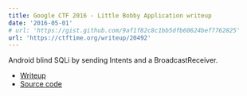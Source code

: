 ```yaml
---
title: Google CTF 2016 - Little Bobby Application writeup
date: '2016-05-01'
# url: 'https://gist.github.com/9af1f82c8c1bb5dfb60624bef7762825'
url: 'https://ctftime.org/writeup/20492'
---
```


Android blind SQLi by sending Intents and a BroadcastReceiver.

* [Writeup](https://ctftime.org/writeup/20492)
* [Source code](https://gist.github.com/9af1f82c8c1bb5dfb60624bef7762825)